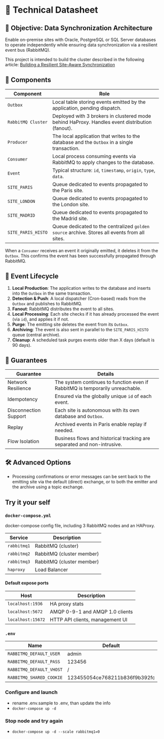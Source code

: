 # 📄 Technical Datasheet

## 🎯 Objective: Data Synchronization Architecture

Enable on-premise sites with Oracle, PostgreSQL or SQL Server databases to operate independently while ensuring data synchronization via a resilient event bus (RabbitMQ).

This project is intended to build the cluster described in the following article: [Building a Resilient Site-Aware Synchronization](https://elie29.hashnode.dev/building-a-resilient-site-aware-synchronization)

## 🧱 Components

| Component            | Role                                                                 |
|----------------------|----------------------------------------------------------------------|
| `Outbox`             | Local table storing events emitted by the application, pending dispatch. |
| `RabbitMQ Cluster`   | Deployed with 3 brokers in clustered mode behind HaProxy. Handles event distribution (fanout). |
| `Producer`           | The local application that writes to the database and the `Outbox` in a single transaction. |
| `Consumer`           | Local process consuming events via RabbitMQ to apply changes to the database. |
| `Event`              | Typical structure: `id`, `timestamp`, `origin`, `type`, `data`. |
| `SITE_PARIS`         | Queue dedicated to events propagated to the Paris site. |
| `SITE_LONDON`        | Queue dedicated to events propagated to the London site. |
| `SITE_MADRID`        | Queue dedicated to events propagated to the Madrid site. |
| `SITE_PARIS_HISTO`   | Queue dedicated to the centralized `golden source` archive. Stores all events from all sites. |

When a `Consumer` receives an event it originally emitted, it deletes it from the `Outbox`. This confirms the event has been successfully propagated through RabbitMQ.

## 🔁 Event Lifecycle

1. **Local Production**: The application writes to the database and inserts into the `Outbox` in the same transaction.
2. **Detection & Push**: A local dispatcher (Cron-based) reads from the `Outbox` and publishes to RabbitMQ.
3. **Fanout**: RabbitMQ distributes the event to all sites.
4. **Local Processing**: Each site checks if it has already processed the event (via `id`), and applies it if not.
5. **Purge**: The emitting site deletes the event from its `Outbox`.
6. **Archiving**: The event is also sent in parallel to the `SITE_PARIS_HISTO` queue (central archive).
7. **Cleanup**: A scheduled task purges events older than X days (default is 90 days).

## 🔐 Guarantees

| Guarantee             | Details |
|------------------------|---------|
| Network Resilience     | The system continues to function even if RabbitMQ is temporarily unreachable. |
| Idempotency            | Ensured via the globally unique `id` of each event. |
| Disconnection Support  | Each site is autonomous with its own database and `Outbox`. |
| Replay                 | Archived events in Paris enable replay if needed. |
| Flow Isolation         | Business flows and historical tracking are separated and non-intrusive. |

## 🛠️ Advanced Options

- Processing confirmations or error messages can be sent back to the emitting site via the default (direct) exchange, or to both the emitter and the archive using a topic exchange.

## Try it your self

### `docker-compose.yml`

docker-compose config file, including 3 RabbitMQ nodes and an HAProxy.

| Service     | Description               |
| ----------- | ------------------------- |
| `rabbitmq1` | RabbitMQ (cluster)        |
| `rabbitmq2` | RabbitMQ (cluster member) |
| `rabbitmq3` | RabbitMQ (cluster member) |
| `haproxy`   | Load Balancer             |

#### Default expose ports

| Host              | Description                     |
| ----------------- | ------------------------------- |
| `localhost:1936`  | HA proxy stats                  |
| `localhost:5672`  | AMQP 0-9-1 and AMQP 1.0 clients |
| `localhost:15672` | HTTP API clients, management UI |

### `.env`

| Name                     | Default |
| ------------------------ | ------- |
| `RABBITMQ_DEFAULT_USER`  | admin   |
| `RABBITMQ_DEFAULT_PASS`  | 123456  |
| `RABBITMQ_DEFAULT_VHOST` | /       |
| `RABBITMQ_SHARED_COOKIE` | 123455054ce768211b836f9b392fc |

### Configure and launch

- rename .env.sample to .env, than update the info
- `docker-compose up -d`

### Stop node and try again

- `docker-compose up -d --scale rabbitmq1=0`
